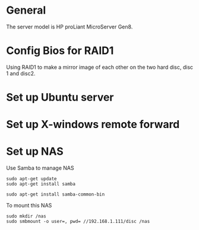 # General

The server model is HP proLiant MicroServer Gen8.

# Config Bios for RAID1
Using RAID1 to make a mirror image of each other on the two hard disc, disc 1 and disc2. 
# Set up Ubuntu server

# Set up X-windows remote forward

# Set up NAS
Use Samba to manage NAS

```
sudo apt-get update
sudo apt-get install samba

sudo apt-get install samba-common-bin
```

To mount this NAS
```
sudo mkdir /nas
sudo smbmount -o user=, pwd= //192.168.1.111/disc /nas
```

